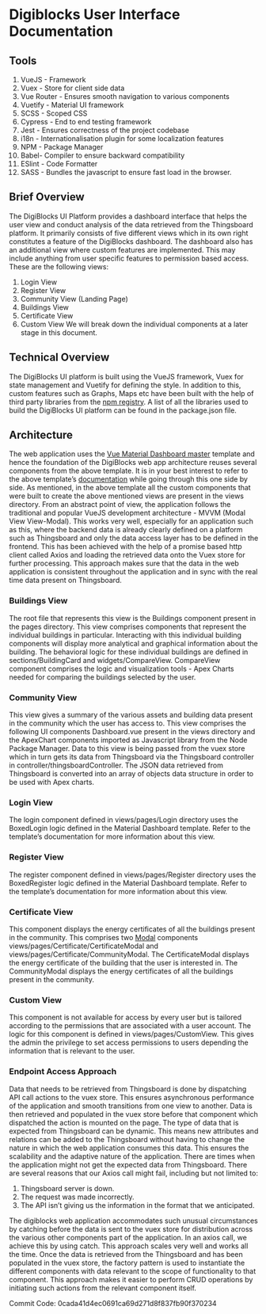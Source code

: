 # Digiblocks User Interface Documentation

## Tools
1. VueJS - Framework
2. Vuex - Store for client side data
3. Vue Router - Ensures smooth navigation to various components
4. Vuetify - Material UI framework
5. SCSS - Scoped CSS
6. Cypress - End to end testing framework
7. Jest - Ensures correctness of the project codebase
8. i18n - Internationalisation plugin for some localization features
9. NPM - Package Manager
10. Babel- Compiler to ensure backward compatibility
11. ESlint - Code Formatter
12. SASS - Bundles the javascript to ensure fast load in the browser. 

## Brief Overview
The DigiBlocks UI Platform provides a dashboard interface that helps the user view and conduct analysis of the data retrieved from the Thingsboard platform. It primarily consists of five different views which in its own right constitutes a feature of the DigiBlocks dashboard. The dashboard also has an additional view where custom features are implemented. This may include anything from user specific features to permission based access. These are the following views:
1. Login View
2. Register View
3. Community View (Landing Page)
4. Buildings View
5. Certificate View
6. Custom View
We will break down the individual components at a later stage in this document. 

## Technical Overview
The DigiBlocks UI platform is built using the VueJS framework, Vuex for state management and Vuetify for defining the style. In addition to this, custom features such as Graphs, Maps etc have been built with the help of third party libraries from the [npm registry](https://www.npmjs.com/). A list of all the libraries used to build the DigiBlocks UI platform can be found in the package.json file. 

## Architecture
The web application uses the [Vue Material Dashboard master](https://preview.themeforest.net/item/materialpro-vuejs-admin-template/full_screen_preview/26758785) template and hence the foundation of the DigiBlocks web app architecture reuses several components from the above template. It is in your best interest to refer to the above template’s [documentation](https://www.wrappixel.com/demos/vuejs-admin-templates/materialpro-vuetify-admin/docs/documentation.html) while going through this one side by side. As mentioned, in the above template all the custom components that were built to create the above mentioned views are present in the views directory. From an abstract point of view, the application follows the traditional and popular VueJS development architecture - MVVM (Modal View View-Modal). This works very well, especially for an application such as this, where the backend data is already clearly defined on a platform such as Thingsboard and only the data access layer has to be defined in the frontend. This has been achieved with the help of a promise based http client called Axios and loading the retrieved data onto the Vuex store for further processing. This approach makes sure that the data in the web application is consistent throughout the application and in sync with the real time data present on Thingsboard.

### Buildings View
The root file that represents this view is the Buildings component present in the pages directory. This view comprises components that represent the individual buildings in particular. Interacting with this individual building components will display more analytical and graphical information about the building. The behavioral logic for these individual buildings are defined in sections/BuildingCard and widgets/CompareView. CompareView component comprises the logic and visualization tools - Apex Charts needed for comparing the buildings selected by the user.

### Community View 
This view gives a summary of the various assets and building data present in the community which the user has access to. 
This view comprises the following UI components Dashboard.vue present in the views directory and the ApexChart components imported as Javascript library from the Node Package Manager. Data to this view is being  passed from the vuex store which in turn gets its data from Thingsboard via the Thingsboard controller in controller/thingsboardController. The JSON data retrieved from Thingsboard is converted into an array of objects data structure in order to be used with Apex charts.

### Login View
The login component defined in views/pages/Login directory uses the BoxedLogin logic defined in the Material Dashboard template. Refer to the template’s documentation for more information about this view.

### Register View
The register component defined in views/pages/Register directory uses the BoxedRegister logic defined in the Material Dashboard template. Refer to the template’s documentation for more information about this view.

### Certificate View
This component displays the energy certificates of all the buildings present in the community. This comprises two [Modal](https://en.wikipedia.org/wiki/Modal_window)  components views/pages/Certificate/CertificateModal and views/pages/Certificate/CommunityModal. The CertificateModal displays the energy certificate of the building that the user is interested in. The CommunityModal displays the energy certificates of all the buildings present in the community.

### Custom View
This component is not available for access by every user but is tailored according to the permissions that are associated with a user account. The logic for this component is defined in views/pages/CustomView. This gives the admin the privilege to set access permissions to users depending the information that is relevant to the user. 

### Endpoint Access Approach
Data that needs to be retrieved from Thingsboard is done by dispatching API call actions to the vuex store. This ensures asynchronous performance of the application and smooth transitions from one view to another. Data is then retrieved and populated in the vuex store before that component which dispatched the action is mounted on the page. The type of data that is expected from Thingsboard can be dynamic. This means new attributes and relations can be added to the Thingsboard without having to change the nature in which the web application consumes this data. This ensures the scalability and the adaptive nature of the application. There are times when the application might not get the expected data from Thingsboard. There are several reasons that our Axios call might fail, including but not limited to: 
1. Thingsboard server is down.
2. The request was made incorrectly.
3. The API isn’t giving us the information in the format that we anticipated. 

The digiblocks web application accommodates such unusual circumstances by catching before the data is sent to the vuex store for distribution across the various other components part of the application. In an axios call, we achieve this by using catch. This approach scales very well and works all the time.
Once the data is retrieved from the Thingsboard and has been populated in the vuex store, the factory pattern is used to instantiate the different components with data relevant to the scope of functionality to that component. This approach makes it easier to perform CRUD operations by initiating such actions from the relevant component itself. 

Commit Code: 0cada41d4ec0691ca69d271d8f837fb90f370234

